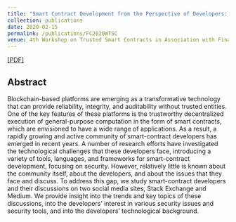```yaml
---
title: "Smart Contract Development from the Perspective of Developers: Topics and Issues Discussed on Social Media"
collection: publications
date: 2020-02-15
permalink: /publications/FC2020WTSC
venue: 4th Workshop on Trusted Smart Contracts in Association with Financial Cryptography (FC 2020)
---
```


[[PDF]](https://link.springer.com/chapter/10.1007/978-3-030-54455-3_29)

## Abstract
Blockchain-based platforms are emerging as a transformative technology that can provide reliability, integrity, and auditability without trusted entities. One of the key features of these platforms is the trustworthy decentralized execution of general-purpose computation in the form of smart contracts, which are envisioned to have a wide range of applications. As a result, a rapidly growing and active community of smart-contract developers has emerged in recent years. A number of research efforts have investigated the technological challenges that these developers face, introducing a variety of tools, languages, and frameworks for smart-contract development, focusing on security. However, relatively little is known about the community itself, about the developers, and about the issues that they face and discuss. To address this gap, we study smart-contract developers and their discussions on two social media sites, Stack Exchange and Medium. We provide insight into the trends and key topics of these discussions, into the developers’ interest in various security issues and security tools, and into the developers’ technological background.